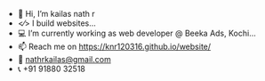 - 👋 Hi, I’m kailas nath r
- <⁄> I build websites...
- 💻 I’m currently working as web developer @ Beeka Ads, Kochi...
- 📫 Reach me on https://knr120316.github.io/website/
- 📧 nathrkailas@gmail.com
- 📞 +91 91880 32518

